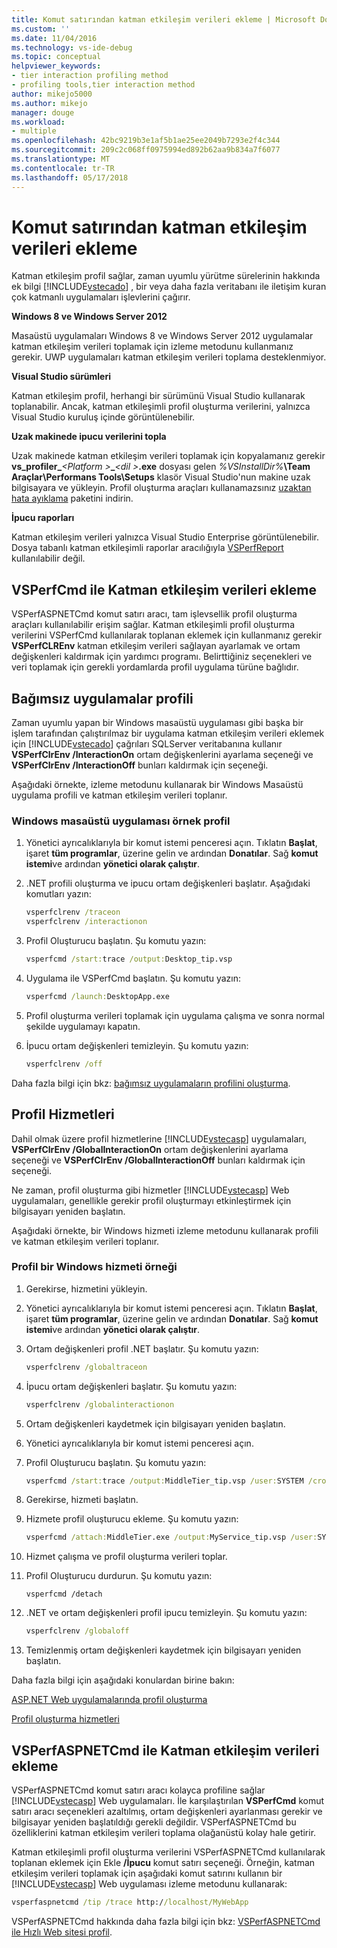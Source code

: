 ```yaml
---
title: Komut satırından katman etkileşim verileri ekleme | Microsoft Docs
ms.custom: ''
ms.date: 11/04/2016
ms.technology: vs-ide-debug
ms.topic: conceptual
helpviewer_keywords:
- tier interaction profiling method
- profiling tools,tier interaction method
author: mikejo5000
ms.author: mikejo
manager: douge
ms.workload:
- multiple
ms.openlocfilehash: 42bc9219b3e1af5b1ae25ee2049b7293e2f4c344
ms.sourcegitcommit: 209c2c068ff0975994ed892b62aa9b834a7f6077
ms.translationtype: MT
ms.contentlocale: tr-TR
ms.lasthandoff: 05/17/2018
---
```

# <a name="add-tier-interaction-data-from-the-command-line"></a>Komut satırından katman etkileşim verileri ekleme

Katman etkileşim profil sağlar, zaman uyumlu yürütme sürelerinin hakkında ek bilgi [!INCLUDE[vstecado](../data-tools/includes/vstecado_md.md)] , bir veya daha fazla veritabanı ile iletişim kuran çok katmanlı uygulamaları işlevlerini çağırır.

**Windows 8 ve Windows Server 2012**

Masaüstü uygulamaları Windows 8 ve Windows Server 2012 uygulamalar katman etkileşim verileri toplamak için izleme metodunu kullanmanız gerekir. UWP uygulamaları katman etkileşim verileri toplama desteklenmiyor.

**Visual Studio sürümleri**

Katman etkileşim profil, herhangi bir sürümünü Visual Studio kullanarak toplanabilir. Ancak, katman etkileşimli profil oluşturma verilerini, yalnızca Visual Studio kuruluş içinde görüntülenebilir.

**Uzak makinede ipucu verilerini topla**

Uzak makinede katman etkileşim verileri toplamak için kopyalamanız gerekir **vs_profiler_***\<Platform >***_***\<dil >***.exe** dosyası gelen *%VSInstallDir%***\Team Araçlar\Performans Tools\Setups** klasör Visual Studio'nun makine uzak bilgisayara ve yükleyin. Profil oluşturma araçları kullanamazsınız [uzaktan hata ayıklama](../debugger/remote-debugging.md) paketini indirin.

**İpucu raporları**

Katman etkileşim verileri yalnızca Visual Studio Enterprise görüntülenebilir. Dosya tabanlı katman etkileşimli raporlar aracılığıyla [VSPerfReport](../profiling/vsperfreport.md) kullanılabilir değil.

## <a name="add-tier-interaction-data-with-vsperfcmd"></a>VSPerfCmd ile Katman etkileşim verileri ekleme

VSPerfASPNETCmd komut satırı aracı, tam işlevsellik profil oluşturma araçları kullanılabilir erişim sağlar. Katman etkileşimli profil oluşturma verilerini VSPerfCmd kullanılarak toplanan eklemek için kullanmanız gerekir **VSPerfCLREnv** katman etkileşim verileri sağlayan ayarlamak ve ortam değişkenleri kaldırmak için yardımcı programı. Belirttiğiniz seçenekleri ve veri toplamak için gerekli yordamlarda profil uygulama türüne bağlıdır.

## <a name="profile-stand-alone-applications"></a>Bağımsız uygulamalar profili

Zaman uyumlu yapan bir Windows masaüstü uygulaması gibi başka bir işlem tarafından çalıştırılmaz bir uygulama katman etkileşim verileri eklemek için [!INCLUDE[vstecado](../data-tools/includes/vstecado_md.md)] çağrıları SQLServer veritabanına kullanır **VSPerfClrEnv /InteractionOn** ortam değişkenlerini ayarlama seçeneği ve **VSPerfClrEnv /InteractionOff** bunları kaldırmak için seçeneği.

Aşağıdaki örnekte, izleme metodunu kullanarak bir Windows Masaüstü uygulama profili ve katman etkileşim verileri toplanır.

### <a name="profile-a-windows-desktop-application-example"></a>Windows masaüstü uygulaması örnek profil

1. Yönetici ayrıcalıklarıyla bir komut istemi penceresi açın. Tıklatın **Başlat**, işaret **tüm programlar**, üzerine gelin ve ardından **Donatılar**. Sağ **komut istemi**ve ardından **yönetici olarak çalıştır**.

2. .NET profili oluşturma ve ipucu ortam değişkenleri başlatır. Aşağıdaki komutları yazın:

    ```cmd
    vsperfclrenv /traceon
    vsperfclrenv /interactionon
    ```

3. Profil Oluşturucu başlatın. Şu komutu yazın:

    ```cmd
    vsperfcmd /start:trace /output:Desktop_tip.vsp 
    ```

4. Uygulama ile VSPerfCmd başlatın. Şu komutu yazın:

    ```cmd
    vsperfcmd /launch:DesktopApp.exe
    ```

5. Profil oluşturma verileri toplamak için uygulama çalışma ve sonra normal şekilde uygulamayı kapatın.

6. İpucu ortam değişkenleri temizleyin. Şu komutu yazın:

    ```cmd
    vsperfclrenv /off
    ```

Daha fazla bilgi için bkz: [bağımsız uygulamaların profilini oluşturma](../profiling/command-line-profiling-of-stand-alone-applications.md).

## <a name="profile-services"></a>Profil Hizmetleri

Dahil olmak üzere profil hizmetlerine [!INCLUDE[vstecasp](../code-quality/includes/vstecasp_md.md)] uygulamaları, **VSPerfClrEnv /GlobalInteractionOn** ortam değişkenlerini ayarlama seçeneği ve **VSPerfClrEnv /GlobalInteractionOff** bunları kaldırmak için seçeneği.

Ne zaman, profil oluşturma gibi hizmetler [!INCLUDE[vstecasp](../code-quality/includes/vstecasp_md.md)] Web uygulamaları, genellikle gerekir profil oluşturmayı etkinleştirmek için bilgisayarı yeniden başlatın.

Aşağıdaki örnekte, bir Windows hizmeti izleme metodunu kullanarak profili ve katman etkileşim verileri toplanır.

### <a name="profile-a-windows-service-example"></a>Profil bir Windows hizmeti örneği

1. Gerekirse, hizmetini yükleyin.

2. Yönetici ayrıcalıklarıyla bir komut istemi penceresi açın. Tıklatın **Başlat**, işaret **tüm programlar**, üzerine gelin ve ardından **Donatılar**. Sağ **komut istemi**ve ardından **yönetici olarak çalıştır**.

3. Ortam değişkenleri profil .NET başlatır. Şu komutu yazın:

    ```cmd
    vsperfclrenv /globaltraceon
    ```

4. İpucu ortam değişkenleri başlatır. Şu komutu yazın:

    ```cmd
    vsperfclrenv /globalinteractionon
    ```

5. Ortam değişkenleri kaydetmek için bilgisayarı yeniden başlatın.

6. Yönetici ayrıcalıklarıyla bir komut istemi penceresi açın.

7. Profil Oluşturucu başlatın. Şu komutu yazın:

    ```cmd
    vsperfcmd /start:trace /output:MiddleTier_tip.vsp /user:SYSTEM /crosssession 
    ```

8. Gerekirse, hizmeti başlatın.

9. Hizmete profil oluşturucu ekleme. Şu komutu yazın:

    ```cmd
    vsperfcmd /attach:MiddleTier.exe /output:MyService_tip.vsp /user:SYSTEM /crosssession 
    ```

10. Hizmet çalışma ve profil oluşturma verileri toplar.

11. Profil Oluşturucu durdurun. Şu komutu yazın:

     `vsperfcmd /detach`

12. .NET ve ortam değişkenleri profil ipucu temizleyin. Şu komutu yazın:

    ```cmd
    vsperfclrenv /globaloff
    ```

13. Temizlenmiş ortam değişkenleri kaydetmek için bilgisayarı yeniden başlatın.

Daha fazla bilgi için aşağıdaki konulardan birine bakın:

[ASP.NET Web uygulamalarında profil oluşturma](../profiling/command-line-profiling-of-aspnet-web-applications.md)

[Profil oluşturma hizmetleri](../profiling/command-line-profiling-of-services.md)

## <a name="add-tier-interaction-data-with-vsperfaspnetcmd"></a>VSPerfASPNETCmd ile Katman etkileşim verileri ekleme

VSPerfASPNETCmd komut satırı aracı kolayca profiline sağlar [!INCLUDE[vstecasp](../code-quality/includes/vstecasp_md.md)] Web uygulamaları. İle karşılaştırılan **VSPerfCmd** komut satırı aracı seçenekleri azaltılmış, ortam değişkenleri ayarlanması gerekir ve bilgisayar yeniden başlatıldığı gerekli değildir. VSPerfASPNETCmd bu özelliklerini katman etkileşim verileri toplama olağanüstü kolay hale getirir.

Katman etkileşimli profil oluşturma verilerini VSPerfASPNETCmd kullanılarak toplanan eklemek için Ekle **/İpucu** komut satırı seçeneği. Örneğin, katman etkileşim verileri toplamak için aşağıdaki komut satırını kullanın bir [!INCLUDE[vstecasp](../code-quality/includes/vstecasp_md.md)] Web uygulaması izleme metodunu kullanarak:

```cmd
vsperfaspnetcmd /tip /trace http://localhost/MyWebApp
```

VSPerfASPNETCmd hakkında daha fazla bilgi için bkz: [VSPerfASPNETCmd ile Hızlı Web sitesi profil](../profiling/rapid-web-site-profiling-with-vsperfaspnetcmd.md).